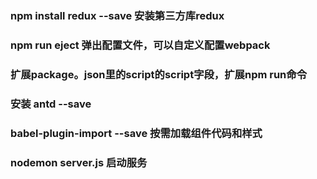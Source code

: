 ### npm install redux --save 安装第三方库redux
### npm run eject 弹出配置文件，可以自定义配置webpack
### 扩展package。json里的script的script字段，扩展npm run命令

### 安装 antd --save  
###      babel-plugin-import --save   按需加载组件代码和样式

### nodemon server.js 启动服务